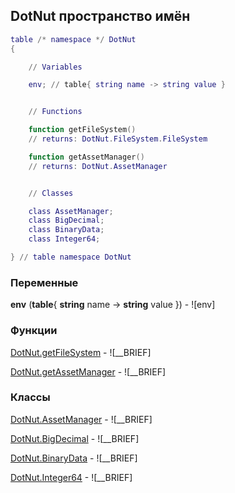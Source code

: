## DotNut пространство имён
```lua
table /* namespace */ DotNut
{

    // Variables

    env; // table{ string name -> string value }


    // Functions

    function getFileSystem()
    // returns: DotNut.FileSystem.FileSystem

    function getAssetManager()
    // returns: DotNut.AssetManager


    // Classes

    class AssetManager;
    class BigDecimal;
    class BinaryData;
    class Integer64;

} // table namespace DotNut
```


### Переменные

**env** (**table**{ **string** name -> **string** value }) - ![env]


### Функции


[DotNut.getFileSystem](DotNut/getFileSystem.md) - ![__BRIEF]


[DotNut.getAssetManager](DotNut/getAssetManager.md) - ![__BRIEF]


### Классы


[DotNut.AssetManager](DotNut/AssetManager.md) - ![__BRIEF]

[DotNut.BigDecimal](DotNut/BigDecimal.md) - ![__BRIEF]

[DotNut.BinaryData](DotNut/BinaryData.md) - ![__BRIEF]

[DotNut.Integer64](DotNut/Integer64.md) - ![__BRIEF]

